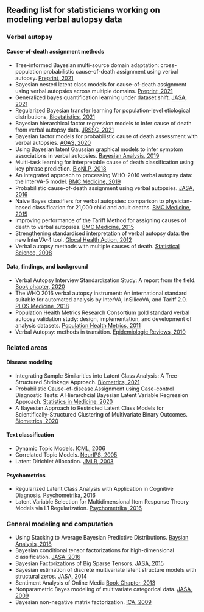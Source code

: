 ## Reading list for statisticians working on modeling verbal autopsy data

### Verbal autopsy

#### Cause-of-death assignment methods
+ Tree-informed Bayesian multi-source domain adaptation: cross-population probabilistic cause-of-death assignment using verbal autopsy. [Preprint, 2021](https://arxiv.org/abs/2112.10978)
+ Bayesian nested latent class models for cause-of-death assignment using verbal autopsies across multiple domains. [Preprint, 2021](https://arxiv.org/abs/2112.12186)
+ Generalized bayes quantification learning under dataset shift. [JASA, 2021](https://www.tandfonline.com/doi/full/10.1080/01621459.2021.1909599)
+ Regularized Bayesian transfer learning for population-level etiological distributions, [Biostatistics, 2021](https://academic.oup.com/biostatistics/article/22/4/836/5732874?login=true)
+ Bayesian hierarchical factor regression models to infer cause of death from verbal autopsy data. [JRSSC, 2021](https://doi.org/10.1111/rssc.12468)
+ Bayesian factor models for probabilistic cause of death assessment with verbal autopsies. [AOAS, 2020](https://projecteuclid.org/euclid.aoas/1587002673)
+ Using Bayesian latent Gaussian graphical models to infer symptom associations in verbal autopsies. [Bayesian Analysis, 2019](https://projecteuclid.org/euclid.ba/1569290444)
+ Multi-task learning for interpretable cause of death classification using key phrase prediction. [BioNLP, 2018](https://aclanthology.org/W18-2302/)
+ An integrated approach to processing WHO-2016 verbal autopsy data: the InterVA-5 model. [BMC Medicine, 2019](https://bmcmedicine.biomedcentral.com/articles/10.1186/s12916-019-1333-6)
+ Probabilistic cause-of-death assignment using verbal autopsies. [JASA, 2016](https://amstat.tandfonline.com/doi/abs/10.1080/01621459.2016.1152191)
+ Naive Bayes classifiers for verbal autopsies: comparison to physician-based classification for 21,000 child and adult deaths. [BMC Medicine, 2015](https://link.springer.com/article/10.1186/s12916-015-0521-2)
+ Improving performance of the Tariff Method for assigning causes of death to verbal autopsies. [BMC Medicine, 2015](https://bmcmedicine.biomedcentral.com/articles/10.1186/s12916-015-0527-9)
+ Strengthening standardised interpretation of verbal autopsy data: the new InterVA-4 tool. [Glocal Health Action, 2012](https://www.tandfonline.com/doi/full/10.3402/gha.v5i0.19281)
+ Verbal autopsy methods with multiple causes of death. [Statistical Science, 2008](https://projecteuclid.org/journals/statistical-science/volume-23/issue-1/Verbal-Autopsy-Methods-with-Multiple-Causes-of-Death/10.1214/07-STS247.full)

#### Data, findings, and background
+ Verbal Autopsy Interview Standardization Study: A report from the field. [Book chapter, 2020](https://oxford.universitypressscholarship.com/view/10.1093/oso/9780198862437.001.0001/oso-9780198862437-chapter-11)
+ The WHO 2016 verbal autopsy instrument: An international standard suitable for automated analysis by InterVA, InSilicoVA, and Tariff 2.0. [PLOS Medicine, 2018](https://journals.plos.org/plosmedicine/article?id=10.1371/journal.pmed.1002486)
+ Population Health Metrics Research Consortium gold standard verbal autopsy validation study: design, implementation, and development of analysis datasets. [Population Health Metrics, 2011](https://pophealthmetrics.biomedcentral.com/articles/10.1186/1478-7954-9-27)
+ Verbal Autopsy: methods in transition. [Epidemiologic Reviews, 2010](https://academic.oup.com/epirev/article/32/1/38/493908?login=false)


### Related areas

#### Disease modeling
+ Integrating Sample Similarities into Latent Class Analysis: A Tree-Structured Shrinkage Approach. [Biometrics, 2021](https://onlinelibrary.wiley.com/doi/10.1111/biom.13580)
+ Probabilistic Cause-of-disease Assignment using Case-control Diagnostic Tests: A Hierarchcial Bayesian Latent Variable Regression Approach. [Statistics in Medicine, 2020](https://onlinelibrary.wiley.com/doi/10.1002/sim.8804)
+ A Bayesian Approach to Restricted Latent Class Models for Scientifically-Structured Clustering of Multivariate Binary Outcomes. [Biometrics, 2020](https://onlinelibrary.wiley.com/doi/full/10.1111/biom.13388)

#### Text classification
+ Dynamic Topic Models. [ICML, 2006](https://mimno.infosci.cornell.edu/info6150/readings/dynamic_topic_models.pdf)
+ Correlated Topic Models. [NeurIPS, 2005](https://proceedings.neurips.cc/paper/2005/file/9e82757e9a1c12cb710ad680db11f6f1-Paper.pdf)
+ Latent Dirichlet Allocation. [JMLR, 2003](https://www.jmlr.org/papers/volume3/blei03a/blei03a.pdf)

#### Psychometrics
+ Regularized Latent Class Analysis with Application in Cognitive Diagnosis. [Psychometrika, 2016](https://link.springer.com/article/10.1007/s11336-016-9545-6)
+ Latent Variable Selection for Multidimensional Item Response Theory Models via L1 Regularization. [Psychometrika, 2016](https://link.springer.com/article/10.1007/s11336-016-9529-6)

### General modeling and computation
+ Using Stacking to Average Bayesian Predictive Distributions. [Baysian Analysis, 2018](https://projecteuclid.org/journals/bayesian-analysis/volume-13/issue-3/Using-Stacking-to-Average-Bayesian-Predictive-Distributions-with-Discussion/10.1214/17-BA1091.full)
+ Bayesian conditional tensor factorizations for high-dimensional classification. [JASA, 2016](https://www.tandfonline.com/doi/abs/10.1080/01621459.2015.1029129?journalCode=uasa20)
+ Bayesian Factorizations of Big Sparse Tensors. [JASA, 2015](https://www.tandfonline.com/doi/abs/10.1080/01621459.2014.983233?journalCode=uasa20)
+ Bayesian estimation of discrete multivariate latent structure models with structural zeros. [JASA, 2014](https://www.tandfonline.com/doi/abs/10.1080/10618600.2013.844700)
+ Sentiment Analysis of Online Media [Book Chapter, 2013](https://link.springer.com/chapter/10.1007/978-3-319-00035-0_13)
+ Nonparametric Bayes modeling of multivariate categorical data. [JASA, 2009](https://www.tandfonline.com/doi/abs/10.1198/jasa.2009.tm08439) 
+ Bayesian non-negative matrix factorization. [ICA, 2009](https://link.springer.com/chapter/10.1007/978-3-642-00599-2_68)
